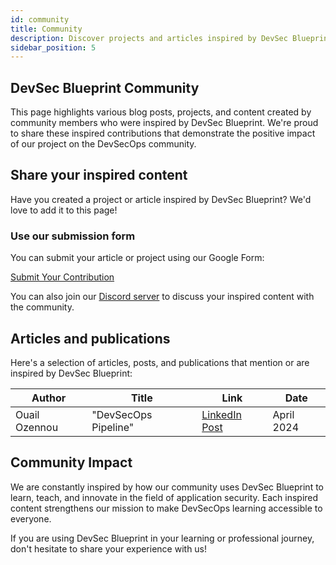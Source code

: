 ```yaml
---
id: community
title: Community
description: Discover projects and articles inspired by DevSec Blueprint
sidebar_position: 5
---
```


## DevSec Blueprint Community

This page highlights various blog posts, projects, and content created by community members who were inspired by DevSec Blueprint. We're proud to share these inspired contributions that demonstrate the positive impact of our project on the DevSecOps community.

## Share your inspired content

Have you created a project or article inspired by DevSec Blueprint? We'd love to add it to this page!

### Use our submission form

You can submit your article or project using our Google Form:

<a href="https://forms.gle/cBbaLGRqcJj1ETUXA" target="_blank" className="button button--primary">Submit Your Contribution</a>

You can also join our [Discord server](https://discord.gg/enMmUNq8jc) to discuss your inspired content with the community.

## Articles and publications

Here's a selection of articles, posts, and publications that mention or are inspired by DevSec Blueprint:

| Author | Title | Link | Date |
|--------|-------|------|------|
| Ouail Ozennou | "DevSecOps Pipeline" | [LinkedIn Post](https://www.linkedin.com/posts/ozennou_devsecops-cicd-infrastructureascode-activity-7285679711353991169-2d-l?utm_source=share&utm_medium=member_desktop) | April 2024 |

## Community Impact

We are constantly inspired by how our community uses DevSec Blueprint to learn, teach, and innovate in the field of application security. Each inspired content strengthens our mission to make DevSecOps learning accessible to everyone.

If you are using DevSec Blueprint in your learning or professional journey, don't hesitate to share your experience with us!
